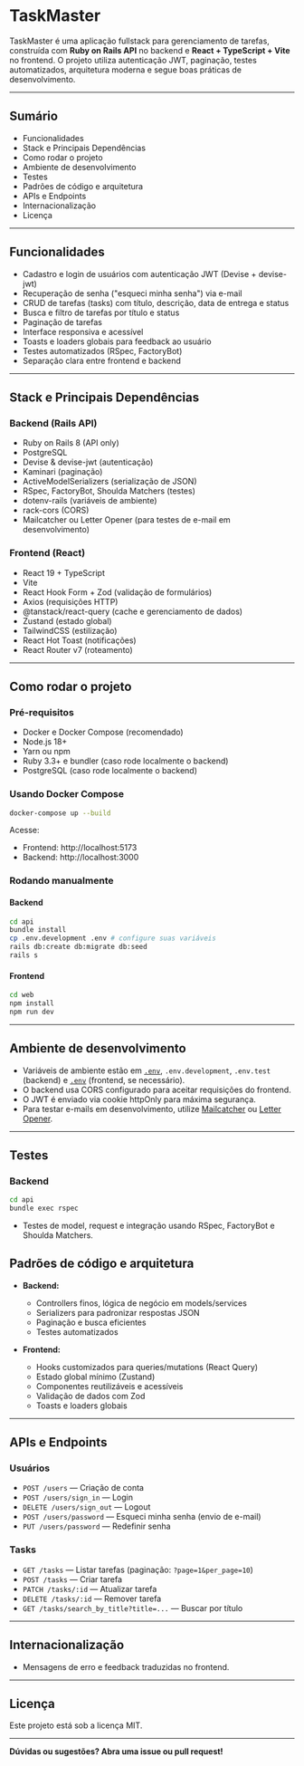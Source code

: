 # TaskMaster

TaskMaster é uma aplicação fullstack para gerenciamento de tarefas, construída com **Ruby on Rails API** no backend e **React + TypeScript + Vite** no frontend. O projeto utiliza autenticação JWT, paginação, testes automatizados, arquitetura moderna e segue boas práticas de desenvolvimento.

---

## Sumário

- Funcionalidades
- Stack e Principais Dependências
- Como rodar o projeto
- Ambiente de desenvolvimento
- Testes
- Padrões de código e arquitetura
- APIs e Endpoints
- Internacionalização
- Licença

---

## Funcionalidades

- Cadastro e login de usuários com autenticação JWT (Devise + devise-jwt)
- Recuperação de senha ("esqueci minha senha") via e-mail
- CRUD de tarefas (tasks) com título, descrição, data de entrega e status
- Busca e filtro de tarefas por título e status
- Paginação de tarefas
- Interface responsiva e acessível
- Toasts e loaders globais para feedback ao usuário
- Testes automatizados (RSpec, FactoryBot)
- Separação clara entre frontend e backend

---

## Stack e Principais Dependências

### Backend (Rails API)

- Ruby on Rails 8 (API only)
- PostgreSQL
- Devise & devise-jwt (autenticação)
- Kaminari (paginação)
- ActiveModelSerializers (serialização de JSON)
- RSpec, FactoryBot, Shoulda Matchers (testes)
- dotenv-rails (variáveis de ambiente)
- rack-cors (CORS)
- Mailcatcher ou Letter Opener (para testes de e-mail em desenvolvimento)

### Frontend (React)

- React 19 + TypeScript
- Vite
- React Hook Form + Zod (validação de formulários)
- Axios (requisições HTTP)
- @tanstack/react-query (cache e gerenciamento de dados)
- Zustand (estado global)
- TailwindCSS (estilização)
- React Hot Toast (notificações)
- React Router v7 (roteamento)

---

## Como rodar o projeto

### Pré-requisitos

- Docker e Docker Compose (recomendado)
- Node.js 18+
- Yarn ou npm
- Ruby 3.3+ e bundler (caso rode localmente o backend)
- PostgreSQL (caso rode localmente o backend)

### Usando Docker Compose

```sh
docker-compose up --build
```

Acesse:

- Frontend: http://localhost:5173
- Backend: http://localhost:3000

### Rodando manualmente

#### Backend

```sh
cd api
bundle install
cp .env.development .env # configure suas variáveis
rails db:create db:migrate db:seed
rails s
```

#### Frontend

```sh
cd web
npm install
npm run dev
```

---

## Ambiente de desenvolvimento

- Variáveis de ambiente estão em [`.env`](.env), `.env.development`, `.env.test` (backend) e [`.env`](.env) (frontend, se necessário).
- O backend usa CORS configurado para aceitar requisições do frontend.
- O JWT é enviado via cookie httpOnly para máxima segurança.
- Para testar e-mails em desenvolvimento, utilize [Mailcatcher](https://mailcatcher.me/) ou [Letter Opener](https://github.com/ryanb/letter_opener).

---

## Testes

### Backend

```sh
cd api
bundle exec rspec
```

- Testes de model, request e integração usando RSpec, FactoryBot e Shoulda Matchers.

## Padrões de código e arquitetura

- **Backend:**

  - Controllers finos, lógica de negócio em models/services
  - Serializers para padronizar respostas JSON
  - Paginação e busca eficientes
  - Testes automatizados

- **Frontend:**

  - Hooks customizados para queries/mutations (React Query)
  - Estado global mínimo (Zustand)
  - Componentes reutilizáveis e acessíveis
  - Validação de dados com Zod
  - Toasts e loaders globais

---

## APIs e Endpoints

### Usuários

- `POST /users` — Criação de conta
- `POST /users/sign_in` — Login
- `DELETE /users/sign_out` — Logout
- `POST /users/password` — Esqueci minha senha (envio de e-mail)
- `PUT /users/password` — Redefinir senha

### Tasks

- `GET /tasks` — Listar tarefas (paginação: `?page=1&per_page=10`)
- `POST /tasks` — Criar tarefa
- `PATCH /tasks/:id` — Atualizar tarefa
- `DELETE /tasks/:id` — Remover tarefa
- `GET /tasks/search_by_title?title=...` — Buscar por título

---

## Internacionalização

- Mensagens de erro e feedback traduzidas no frontend.

---

## Licença

Este projeto está sob a licença MIT.

---

**Dúvidas ou sugestões? Abra uma issue ou pull request!**
